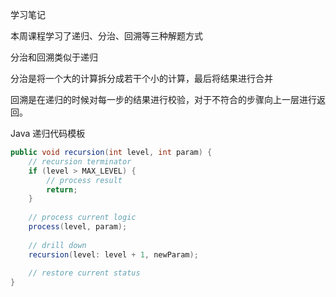 学习笔记

本周课程学习了递归、分治、回溯等三种解题方式

分治和回溯类似于递归

分治是将一个大的计算拆分成若干个小的计算，最后将结果进行合并

回溯是在递归的时候对每一步的结果进行校验，对于不符合的步骤向上一层进行返回。

Java 递归代码模板

~~~java
public void recursion(int level, int param) {
    // recursion terminator
    if (level > MAX_LEVEL) {
        // process result
        return;
    }
    
    // process current logic
    process(level, param);
    
    // drill down
    recursion(level: level + 1, newParam);
    
    // restore current status
}
~~~

